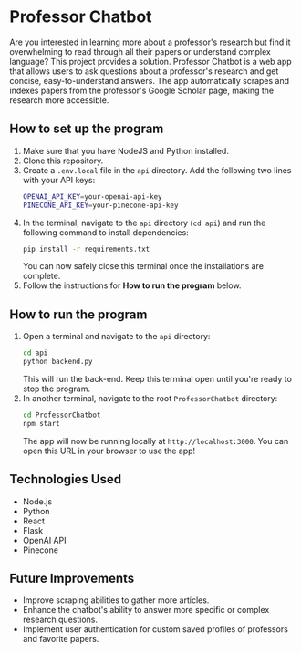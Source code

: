# Professor Chatbot

Are you interested in learning more about a professor's research but find it overwhelming to read through all their papers or understand complex language? This project provides a solution. Professor Chatbot is a web app that allows users to ask questions about a professor's research and get concise, easy-to-understand answers. The app automatically scrapes and indexes papers from the professor's Google Scholar page, making the research more accessible.

## How to set up the program
1. Make sure that you have NodeJS and Python installed.
2. Clone this repository.
3. Create a `.env.local` file in the `api` directory. Add the following two lines with your API keys:
   ```bash
   OPENAI_API_KEY=your-openai-api-key
   PINECONE_API_KEY=your-pinecone-api-key
   ```
4. In the terminal, navigate to the `api` directory (`cd api`) and run the following command to install dependencies:
   ```bash
   pip install -r requirements.txt
   ```
   You can now safely close this terminal once the installations are complete.
5. Follow the instructions for **How to run the program** below.

## How to run the program
1. Open a terminal and navigate to the `api` directory:
   ```bash
   cd api
   python backend.py
   ```
   This will run the back-end. Keep this terminal open until you're ready to stop the program.
2. In another terminal, navigate to the root `ProfessorChatbot` directory:
   ```bash
   cd ProfessorChatbot
   npm start
   ```
   The app will now be running locally at `http://localhost:3000`. You can open this URL in your browser to use the app!

## Technologies Used
- Node.js
- Python
- React
- Flask
- OpenAI API
- Pinecone

## Future Improvements
- Improve scraping abilities to gather more articles.
- Enhance the chatbot's ability to answer more specific or complex research questions.
- Implement user authentication for custom saved profiles of professors and favorite papers.

